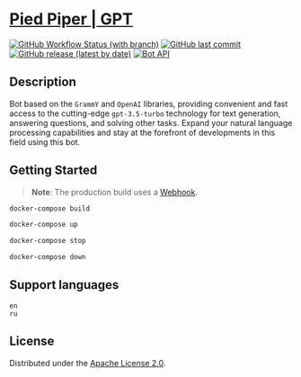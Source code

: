 # [Pied Piper | GPT](https://t.me/smart_gpt_voice_bot)

[![GitHub Workflow Status (with branch)](https://img.shields.io/github/actions/workflow/status/mikita-kandratsyeu/chat-gpt-bot/ci.yml?branch=main&style=for-the-badge)](https://github.com/mikita-kandratsyeu/chat-gpt-bot/actions)
[![GitHub last commit](https://img.shields.io/github/last-commit/mikita-kandratsyeu/chat-gpt-bot?style=for-the-badge)](https://github.com/mikita-kandratsyeu/chat-gpt-bot/commits/main)
[![GitHub release (latest by date)](https://img.shields.io/github/v/release/mikita-kandratsyeu/chat-gpt-bot?style=for-the-badge)](https://github.com/mikita-kandratsyeu/chat-gpt-bot/releases)
[![Bot API](https://img.shields.io/badge/Bot%20API-6.7-blue?logo=telegram&style=for-the-badge&labelColor=000&color=3b82f6&)](https://core.telegram.org/bots/api)

## Description
Bot based on the `GrammY` and `OpenAI` libraries, providing convenient and fast access to the cutting-edge `gpt-3.5-turbo` technology for text generation, answering questions, and solving other tasks. Expand your natural language processing capabilities and stay at the forefront of developments in this field using this bot.

## Getting Started
> **Note**: The production build uses a [Webhook](https://core.telegram.org/bots/webhooks).

```bash
docker-compose build

docker-compose up

docker-compose stop

docker-compose down
```

## Support languages

```
en
ru
```

## License
Distributed under the [Apache License 2.0](LICENSE).
